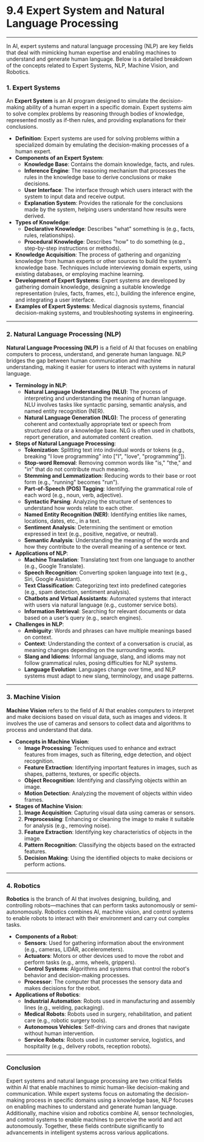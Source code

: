# 9.4 Expert System and Natural Language Processing



***

In AI, expert systems and natural language processing (NLP) are key fields that deal with mimicking human expertise and enabling machines to understand and generate human language. Below is a detailed breakdown of the concepts related to Expert Systems, NLP, Machine Vision, and Robotics.

### **1. Expert Systems**

An **Expert System** is an AI program designed to simulate the decision-making ability of a human expert in a specific domain. Expert systems aim to solve complex problems by reasoning through bodies of knowledge, represented mostly as if-then rules, and providing explanations for their conclusions.

* **Definition**: Expert systems are used for solving problems within a specialized domain by emulating the decision-making processes of a human expert.
* **Components of an Expert System**:
  * **Knowledge Base**: Contains the domain knowledge, facts, and rules.
  * **Inference Engine**: The reasoning mechanism that processes the rules in the knowledge base to derive conclusions or make decisions.
  * **User Interface**: The interface through which users interact with the system to input data and receive output.
  * **Explanation System**: Provides the rationale for the conclusions made by the system, helping users understand how results were derived.
* **Types of Knowledge**:
  * **Declarative Knowledge**: Describes "what" something is (e.g., facts, rules, relationships).
  * **Procedural Knowledge**: Describes "how" to do something (e.g., step-by-step instructions or methods).
* **Knowledge Acquisition**: The process of gathering and organizing knowledge from human experts or other sources to build the system's knowledge base. Techniques include interviewing domain experts, using existing databases, or employing machine learning.
* **Development of Expert Systems**: Expert systems are developed by gathering domain knowledge, designing a suitable knowledge representation (rules, facts, frames, etc.), building the inference engine, and integrating a user interface.
* **Examples of Expert Systems**: Medical diagnosis systems, financial decision-making systems, and troubleshooting systems in engineering.

***

### **2. Natural Language Processing (NLP)**

**Natural Language Processing (NLP)** is a field of AI that focuses on enabling computers to process, understand, and generate human language. NLP bridges the gap between human communication and machine understanding, making it easier for users to interact with systems in natural language.

* **Terminology in NLP**:
  * **Natural Language Understanding (NLU)**: The process of interpreting and understanding the meaning of human language. NLU involves tasks like syntactic parsing, semantic analysis, and named entity recognition (NER).
  * **Natural Language Generation (NLG)**: The process of generating coherent and contextually appropriate text or speech from structured data or a knowledge base. NLG is often used in chatbots, report generation, and automated content creation.
* **Steps of Natural Language Processing**:
  * **Tokenization**: Splitting text into individual words or tokens (e.g., breaking "I love programming" into \["I", "love", "programming"]).
  * **Stop-word Removal**: Removing common words like "is," "the," and "in" that do not contribute much meaning.
  * **Stemming and Lemmatization**: Reducing words to their base or root form (e.g., "running" becomes "run").
  * **Part-of-Speech (POS) Tagging**: Identifying the grammatical role of each word (e.g., noun, verb, adjective).
  * **Syntactic Parsing**: Analyzing the structure of sentences to understand how words relate to each other.
  * **Named Entity Recognition (NER)**: Identifying entities like names, locations, dates, etc., in a text.
  * **Sentiment Analysis**: Determining the sentiment or emotion expressed in text (e.g., positive, negative, or neutral).
  * **Semantic Analysis**: Understanding the meaning of the words and how they contribute to the overall meaning of a sentence or text.
* **Applications of NLP**:
  * **Machine Translation**: Translating text from one language to another (e.g., Google Translate).
  * **Speech Recognition**: Converting spoken language into text (e.g., Siri, Google Assistant).
  * **Text Classification**: Categorizing text into predefined categories (e.g., spam detection, sentiment analysis).
  * **Chatbots and Virtual Assistants**: Automated systems that interact with users via natural language (e.g., customer service bots).
  * **Information Retrieval**: Searching for relevant documents or data based on a user’s query (e.g., search engines).
* **Challenges in NLP**:
  * **Ambiguity**: Words and phrases can have multiple meanings based on context.
  * **Context**: Understanding the context of a conversation is crucial, as meaning changes depending on the surrounding words.
  * **Slang and Idioms**: Informal language, slang, and idioms may not follow grammatical rules, posing difficulties for NLP systems.
  * **Language Evolution**: Languages change over time, and NLP systems must adapt to new slang, terminology, and usage patterns.

***

### **3. Machine Vision**

**Machine Vision** refers to the field of AI that enables computers to interpret and make decisions based on visual data, such as images and videos. It involves the use of cameras and sensors to collect data and algorithms to process and understand that data.

* **Concepts in Machine Vision**:
  * **Image Processing**: Techniques used to enhance and extract features from images, such as filtering, edge detection, and object recognition.
  * **Feature Extraction**: Identifying important features in images, such as shapes, patterns, textures, or specific objects.
  * **Object Recognition**: Identifying and classifying objects within an image.
  * **Motion Detection**: Analyzing the movement of objects within video frames.
* **Stages of Machine Vision**:
  1. **Image Acquisition**: Capturing visual data using cameras or sensors.
  2. **Preprocessing**: Enhancing or cleaning the image to make it suitable for analysis (e.g., removing noise).
  3. **Feature Extraction**: Identifying key characteristics of objects in the image.
  4. **Pattern Recognition**: Classifying the objects based on the extracted features.
  5. **Decision Making**: Using the identified objects to make decisions or perform actions.

***

### **4. Robotics**

**Robotics** is the branch of AI that involves designing, building, and controlling robots—machines that can perform tasks autonomously or semi-autonomously. Robotics combines AI, machine vision, and control systems to enable robots to interact with their environment and carry out complex tasks.

* **Components of a Robot**:
  * **Sensors**: Used for gathering information about the environment (e.g., cameras, LIDAR, accelerometers).
  * **Actuators**: Motors or other devices used to move the robot and perform tasks (e.g., arms, wheels, grippers).
  * **Control Systems**: Algorithms and systems that control the robot's behavior and decision-making processes.
  * **Processor**: The computer that processes the sensory data and makes decisions for the robot.
* **Applications of Robotics**:
  * **Industrial Automation**: Robots used in manufacturing and assembly lines (e.g., welding, packaging).
  * **Medical Robots**: Robots used in surgery, rehabilitation, and patient care (e.g., robotic surgery tools).
  * **Autonomous Vehicles**: Self-driving cars and drones that navigate without human intervention.
  * **Service Robots**: Robots used in customer service, logistics, and hospitality (e.g., delivery robots, reception robots).

***

### **Conclusion**

Expert systems and natural language processing are two critical fields within AI that enable machines to mimic human-like decision-making and communication. While expert systems focus on automating the decision-making process in specific domains using a knowledge base, NLP focuses on enabling machines to understand and generate human language. Additionally, machine vision and robotics combine AI, sensor technologies, and control systems to enable machines to perceive the world and act autonomously. Together, these fields contribute significantly to advancements in intelligent systems across various applications.
